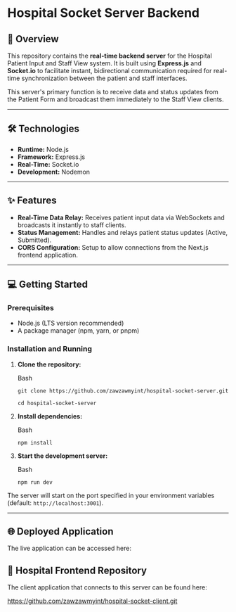 # Hospital Socket Server Backend

## 🚀 Overview

This repository contains the **real-time backend server** for the Hospital Patient Input and Staff View system. It is built using **Express.js** and **Socket.io** to facilitate instant, bidirectional communication required for real-time synchronization between the patient and staff interfaces.

This server's primary function is to receive data and status updates from the Patient Form and broadcast them immediately to the Staff View clients.

---

## 🛠️ Technologies

- **Runtime:** Node.js
- **Framework:** Express.js
- **Real-Time:** Socket.io
- **Development:** Nodemon

---

## ✨ Features

- **Real-Time Data Relay:** Receives patient input data via WebSockets and broadcasts it instantly to staff clients.
- **Status Management:** Handles and relays patient status updates (Active, Submitted).
- **CORS Configuration:** Setup to allow connections from the Next.js frontend application.

---

## 💻 Getting Started

### Prerequisites

- Node.js (LTS version recommended)
- A package manager (npm, yarn, or pnpm)

### Installation and Running

1.  **Clone the repository:**

    Bash

    ```
    git clone https://github.com/zawzawmyint/hospital-socket-server.git

    cd hospital-socket-server

    ```

2.  **Install dependencies:**

    Bash

    ```
    npm install

    ```

3.  **Start the development server:**

    Bash

    ```
    npm run dev

    ```

The server will start on the port specified in your environment variables (default: `http://localhost:3001`).

---

## 🌐 Deployed Application

The live application can be accessed here:

## 🏥 Hospital Frontend Repository

The client application that connects to this server can be found here:

https://github.com/zawzawmyint/hospital-socket-client.git
